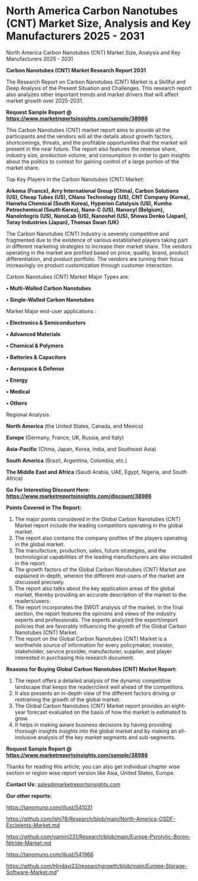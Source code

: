 # North America Carbon Nanotubes (CNT) Market Size, Analysis and Key Manufacturers 2025 - 2031
North America Carbon Nanotubes (CNT) Market Size, Analysis and Key Manufacturers 2025 - 2031

<strong>Carbon Nanotubes (CNT) Market Research Report 2031</strong>

The Research Report on Carbon Nanotubes (CNT) Market is a Skillful and Deep Analysis of the Present Situation and Challenges. This research report also analyzes other important trends and market drivers that will affect market growth over 2025-2031.

<strong>Request Sample Report @ <a href=https://www.marketreportsinsights.com/sample/38986>https://www.marketreportsinsights.com/sample/38986</a></strong>

This Carbon Nanotubes (CNT) market report aims to provide all the participants and the vendors will all the details about growth factors, shortcomings, threats, and the profitable opportunities that the market will present in the near future. The report also features the revenue share, industry size, production volume, and consumption in order to gain insights about the politics to contest for gaining control of a large portion of the market share.

Top Key Players in the Carbon Nanotubes (CNT) Market:

<strong>Arkema (France), Arry International Group (China), Carbon Solutions (US), Cheap Tubes (US), CNano Technology (US), CNT Company (Korea), Hanwha Chemical (South Korea), Hyperion Catalysis (US), Kumho Petrochemical (South Korea), Nano-C (US), Nanocyl (Belgium), NanoIntegris (US), NanoLab (US), Nanoshel (US), Showa Denko (Japan), Toray Industries (Japan), Thomas Swan (UK)</strong>

The Carbon Nanotubes (CNT) Industry is severely competitive and fragmented due to the existence of various established players taking part in different marketing strategies to increase their market share. The vendors operating in the market are profiled based on price, quality, brand, product differentiation, and product portfolio. The vendors are turning their focus increasingly on product customization through customer interaction.

Carbon Nanotubes (CNT) Market Major Types are:

<strong>•  Multi-Walled Carbon Nanotubes

•  Single-Walled Carbon Nanotubes</strong>

Market Major end-user applications :

<strong>•  Electronics & Semiconductors

•  Advanced Materials

•  Chemical & Polymers

•  Batteries & Capacitors

•  Aerospace & Defense

•  Energy

•  Medical

•  Others</strong>

Regional Analysis

</u><strong><b>North America</b></strong> (the United States, Canada, and Mexico)

<strong><b>Europe </b></strong>(Germany, France, UK, Russia, and Italy)

<strong><b>Asia-Pacific</b></strong> (China, Japan, Korea, India, and Southeast Asia)

<strong><b>South America</b></strong> (Brazil, Argentina, Colombia, etc.)

<strong><b>The Middle East and Africa</b></strong> (Saudi Arabia, UAE, Egypt, Nigeria, and South Africa)

<strong>Go For Interesting Discount Here: <a href=https://www.marketreportsinsights.com/discount/38986>https://www.marketreportsinsights.com/discount/38986</a></strong>

<strong>Points Covered in The Report:</strong>
<ol>
  <li>The major points considered in the Global Carbon Nanotubes (CNT) Market report include the leading competitors operating in the global market.</li>
  <li>The report also contains the company profiles of the players operating in the global market.</li>
  <li>The manufacture, production, sales, future strategies, and the technological capabilities of the leading manufacturers are also included in the report.</li>
  <li>The growth factors of the Global Carbon Nanotubes (CNT) Market are explained in-depth, wherein the different end-users of the market are discussed precisely.</li>
  <li>The report also talks about the key application areas of the global market, thereby providing an accurate description of the market to the readers/users.</li>
  <li>The report incorporates the SWOT analysis of the market. In the final section, the report features the opinions and views of the industry experts and professionals. The experts analyzed the export/import policies that are favorably influencing the growth of the Global Carbon Nanotubes (CNT) Market.</li>
  <li>The report on the Global Carbon Nanotubes (CNT) Market is a worthwhile source of information for every policymaker, investor, stakeholder, service provider, manufacturer, supplier, and player interested in purchasing this research document.</li>
</ol>
<strong>Reasons for Buying Global Carbon Nanotubes (CNT) Market Report:</strong>

<ol>
  <li>The report offers a detailed analysis of the dynamic competitive landscape that keeps the reader/client well ahead of the competitors.</li>
  <li>It also presents an in-depth view of the different factors driving or restraining the growth of the global market.</li>
  <li>The Global Carbon Nanotubes (CNT) Market report provides an eight-year forecast evaluated on the basis of how the market is estimated to grow.</li>
  <li>It helps in making aware business decisions by having providing thorough insights insights into the global market and by making an all-inclusive analysis of the key market segments and sub-segments.</li>
</ol>
<strong>Request Sample Report @ <a href=https://www.marketreportsinsights.com/sample/38986>https://www.marketreportsinsights.com/sample/38986</a></strong>


Thanks for reading this article; you can also get individual chapter wise section or region wise report version like Asia, United States, Europe.

<strong>Contact Us:</strong>
sales@marketreportsinsights.com

<strong>Our other reports:</strong>

<a href=https://tanomuno.com/illust/541031>https://tanomuno.com/illust/541031</a>

<a href=https://github.com/Ishi78/Research/blob/main/North-America-OSDF-Excipients-Market.md>https://github.com/Ishi78/Research/blob/main/North-America-OSDF-Excipients-Market.md</a>

<a href=https://github.com/yamini231/Research/blob/main/Europe-Pyrolytic-Boron-Nitride-Market.md>https://github.com/yamini231/Research/blob/main/Europe-Pyrolytic-Boron-Nitride-Market.md</a>

<a href=https://tanomuno.com/illust/541966>https://tanomuno.com/illust/541966</a>

<a href=https://github.com/Hindavi23/researchgrowth/blob/main/Europe-Storage-Software-Market.md>https://github.com/Hindavi23/researchgrowth/blob/main/Europe-Storage-Software-Market.md</a>"

